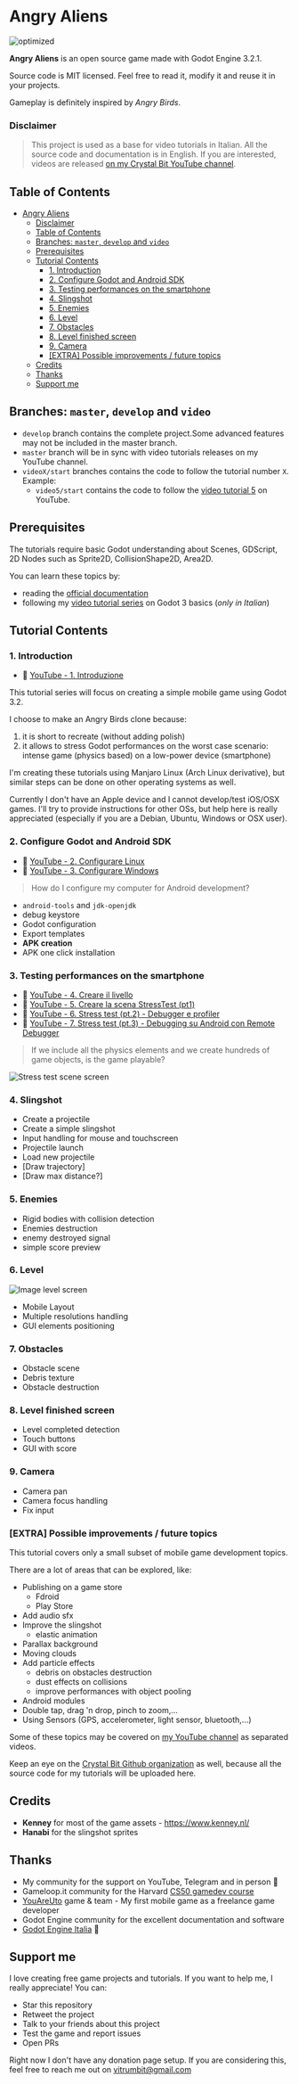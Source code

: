 
# Angry Aliens

![optimized](https://user-images.githubusercontent.com/6860637/79353473-60ad7580-7f3b-11ea-8bc7-411bab23032e.gif)

**Angry Aliens** is an open source game made with Godot Engine 3.2.1.

Source code is MIT licensed. Feel free to read it, modify it and reuse it in your projects.

Gameplay is definitely inspired by *Angry Birds*.

### Disclaimer

> This project is used as a base for video tutorials in Italian. All the source code and documentation is in English.
> If you are interested, videos are released [on my Crystal Bit YouTube channel](https://www.youtube.com/playlist?list=PLaCq3HqKQR6rNyqulBsbca-6wzxp8H52r).

## Table of Contents

- [Angry Aliens](#angry-aliens)
    - [Disclaimer](#disclaimer)
  - [Table of Contents](#table-of-contents)
  - [Branches: `master`, `develop` and `video`](#branches-master-develop-and-video)
  - [Prerequisites](#prerequisites)
  - [Tutorial Contents](#tutorial-contents)
    - [1. Introduction](#1-introduction)
    - [2. Configure Godot and Android SDK](#2-configure-godot-and-android-sdk)
    - [3. Testing performances on the smartphone](#3-testing-performances-on-the-smartphone)
    - [4. Slingshot](#4-slingshot)
    - [5. Enemies](#5-enemies)
    - [6. Level](#6-level)
    - [7. Obstacles](#7-obstacles)
    - [8. Level finished screen](#8-level-finished-screen)
    - [9. Camera](#9-camera)
    - [[EXTRA] Possible improvements / future topics](#extra-possible-improvements--future-topics)
  - [Credits](#credits)
  - [Thanks](#thanks)
  - [Support me](#support-me)

## Branches: `master`, `develop` and `video`
- `develop` branch contains the complete project.Some advanced features may not be included in the master branch.
- `master` branch will be in sync with video tutorials releases on my YouTube channel.
- `videoX/start` branches contains the code to follow the tutorial number `X`. Example:
  - `video5/start` contains the code to follow the [video tutorial 5](https://youtu.be/SVuOYKzTwxw) on YouTube.

## Prerequisites

The tutorials require basic Godot understanding about Scenes, GDScript, 2D Nodes such as Sprite2D, CollisionShape2D, Area2D.

You can learn these topics by:

- reading the [official documentation](https://docs.godotengine.org/en/3.1/getting_started/step_by_step/intro_to_the_editor_interface.html)
- following my [video tutorial series](https://www.youtube.com/watch?v=AY1zuH2mHQ0&list=PLaCq3HqKQR6rlPpf2GAOXp52ddt0V71Yl) on Godot 3 basics (*only in Italian*)

## Tutorial Contents

### 1. Introduction

- 🎥 [YouTube - 1. Introduzione](https://youtu.be/x0emyyXC_sM)

This tutorial series will focus on creating a simple mobile game
using Godot 3.2.

I choose to make an Angry Birds clone because:

1. it is short to recreate (without adding polish) 
2. it allows to stress Godot performances on the worst case scenario: intense game (physics based) on a low-power device (smartphone)

I'm creating these tutorials using Manjaro Linux (Arch Linux derivative), but similar steps can be done on other operating systems as well.

Currently I don't have an Apple device and I cannot develop/test iOS/OSX games. I'll try to provide instructions for other OSs, but help here is really appreciated (especially if you are a Debian, Ubuntu, Windows or OSX user).

### 2. Configure Godot and Android SDK

- 🎥 [YouTube - 2. Configurare Linux](https://youtu.be/xFia7zG8NGA)
- 🎥 [YouTube - 3. Configurare Windows](https://youtu.be/PNj8YmXjj-A)
  
> How do I configure my computer for Android development?

- `android-tools` and `jdk-openjdk`
- debug keystore
- Godot configuration
- Export templates
- **APK creation**
- APK one click installation

### 3. Testing performances on the smartphone

- 🎥 [YouTube - 4. Creare il livello](https://youtu.be/VZS0pv14--s)
- 🎥 [YouTube - 5. Creare la scena StressTest (pt1)](https://youtu.be/SVuOYKzTwxw)
- 🎥 [YouTube - 6. Stress test (pt.2) - Debugger e profiler](https://youtu.be/s4jSWPtqR8M)
- 🎥 [YouTube - 7. Stress test (pt.3) - Debugging su Android con Remote Debugger](https://youtu.be/-z6w9ArPFBY)

> If we include all the physics elements and we create hundreds of game objects, is the game playable?

![Stress test scene screen](Assets/readme/stress-test.png)

### 4. Slingshot

- Create a projectile
- Create a simple slingshot
- Input handling for mouse and touchscreen
- Projectile launch
- Load new projectile
- [Draw trajectory]
- [Draw max distance?]

### 5. Enemies

- Rigid bodies with collision detection
- Enemies destruction
- enemy destroyed signal
- simple score preview

### 6. Level

![Image level screen](Assets/readme/level.png)

- Mobile Layout
- Multiple resolutions handling
- GUI elements positioning

### 7. Obstacles

- Obstacle scene
- Debris texture
- Obstacle destruction

### 8. Level finished screen

- Level completed detection
- Touch buttons
- GUI with score

### 9. Camera 

- Camera pan
- Camera focus handling
- Fix input

### [EXTRA] Possible improvements / future topics

This tutorial covers only a small subset of mobile game development topics.

There are a lot of areas that can be explored, like:

- Publishing on a game store
  - Fdroid
  - Play Store
- Add audio sfx
- Improve the slingshot
  - elastic animation
- Parallax background
- Moving clouds
- Add particle effects
  - debris on obstacles destruction
  - dust effects on collisions
  - improve performances with object pooling
- Android modules
- Double tap, drag 'n drop, pinch to zoom,...
- Using Sensors (GPS, accelerometer, light sensor, bluetooth,...)

Some of these topics may be covered on [my YouTube channel](https://www.youtube.com/c/CrystalBit)
as separated videos.

Keep an eye on the [Crystal Bit Github organization](https://github.com/crystal-bit) as well, because
all the source code for my tutorials will be uploaded here.

## Credits

- **Kenney** for most of the game assets - https://www.kenney.nl/
- **Hanabi** for the slingshot sprites

## Thanks

- My community for the support on YouTube, Telegram and in person 🙋
- Gameloop.it community for the Harvard [CS50 gamedev course](https://github.com/GameLoop-it/cs50_course_materials)
- [YouAreUto](http://youareuto.com/) game & team - My first mobile game as a freelance game developer
- Godot Engine community for the excellent documentation and software 
- [Godot Engine Italia](https://godotengineitalia.com/) 🍕

## Support me

I love creating free game projects and tutorials. If you want to help me, 
I really appreciate! You can:

- Star this repository
- Retweet the project
- Talk to your friends about this project
- Test the game and report issues
- Open PRs

Right now I don't have any donation page setup. If you are considering this, 
feel free to reach me out on vitrumbit@gmail.com
